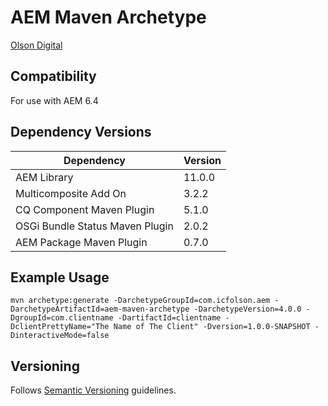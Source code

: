 # AEM Maven Archetype

[Olson Digital](http://www.digitalatolson.com/)

## Compatibility

For use with AEM 6.4

## Dependency Versions

| Dependency  | Version |
| ----------- | ------- |
| AEM Library | 11.0.0 |
| Multicomposite Add On | 3.2.2 |
| CQ Component Maven Plugin | 5.1.0 |
| OSGi Bundle Status Maven Plugin | 2.0.2 |
| AEM Package Maven Plugin | 0.7.0 |

## Example Usage

`mvn archetype:generate -DarchetypeGroupId=com.icfolson.aem -DarchetypeArtifactId=aem-maven-archetype -DarchetypeVersion=4.0.0 -DgroupId=com.clientname -DartifactId=clientname -DclientPrettyName="The Name of The Client" -Dversion=1.0.0-SNAPSHOT -DinteractiveMode=false`

## Versioning

Follows [Semantic Versioning](http://semver.org/) guidelines.